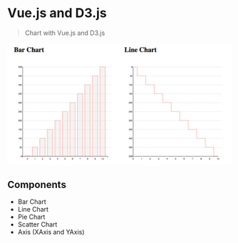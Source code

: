 # Vue.js and D3.js

> Chart with Vue.js and D3.js

![](screenshot.png)

## Components

- Bar Chart
- Line Chart
- Pie Chart
- Scatter Chart
- Axis (XAxis and YAxis)

